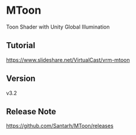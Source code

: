 # MToon
Toon Shader with Unity Global Illumination

## Tutorial
https://www.slideshare.net/VirtualCast/vrm-mtoon

## Version
v3.2

## Release Note
https://github.com/Santarh/MToon/releases
